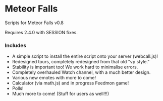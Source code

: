 Meteor Falls
=======

Scripts for Meteor Falls v0.8

Requires 2.4.0 with SESSION fixes.

### Includes
* A simple script to install the entire script onto your server (webcall.js)!
* Redesigned tours, completely redesigned from that old "vp style."
* Stability is important too! We work hard to minimalise errors.
* Completely overhauled Watch channel, with a much better design.
* Various new emotes with more to come!
* Calculator (via math.js) and in progress Feedmon game!
* Polls!
* Much more to come! (Stuff for users as well!!!)
